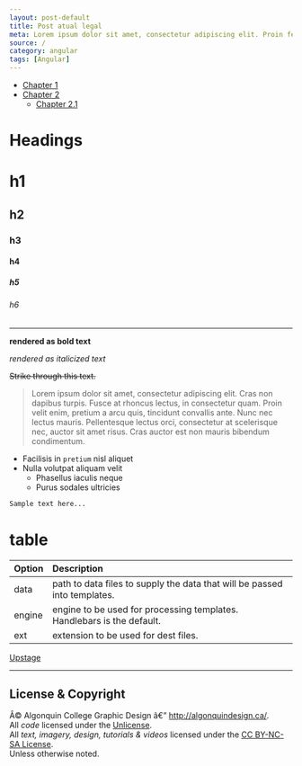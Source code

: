 ```yaml
---
layout: post-default
title: Post atual legal
meta: Lorem ipsum dolor sit amet, consectetur adipiscing elit. Proin feugiat diam ac nunc hendrerit, id feugiat urna luctus.
source: /
category: angular
tags: [Angular]
---
```



 * [Chapter 1](#chapter-1)
 * [Chapter 2](#chapter-2)
   * [Chapter 2.1](#chapter-2-1)

# Headings

# h1 

## h2 

### h3

#### h4

##### h5

###### h6

---

**rendered as bold text**

_rendered as italicized text_

~~Strike through this text.~~

> Lorem ipsum dolor sit amet, consectetur adipiscing elit. Cras non dapibus turpis. Fusce at rhoncus lectus, in consectetur quam. Proin velit enim, pretium a arcu quis, tincidunt convallis ante. Nunc nec lectus mauris. Pellentesque lectus orci, consectetur at scelerisque nec, auctor sit amet risus. Cras auctor est non mauris bibendum condimentum.

+ Facilisis in `pretium` nisl aliquet
+ Nulla volutpat aliquam velit
  - Phasellus iaculis neque
  - Purus sodales ultricies

``` html
Sample text here...
```

# table

| Option | Description |
| :------ | :----------- |
| data   | path to data files to supply the data that will be passed into templates. |
| engine | engine to be used for processing templates. Handlebars is the default. |
| ext    | extension to be used for dest files. |





[Upstage](https://github.com/upstage/ "Visit Upstage!")


---

## License & Copyright

Â© Algonquin College Graphic Design â€” <http://algonquindesign.ca/>.<br>
All *code* licensed under the [Unlicense](UNLICENSE).<br>
All *text, imagery, design, tutorials & videos* licensed under the [CC BY-NC-SA License](http://creativecommons.org/licenses/by-nc-sa/4.0/).<br>
Unless otherwise noted.